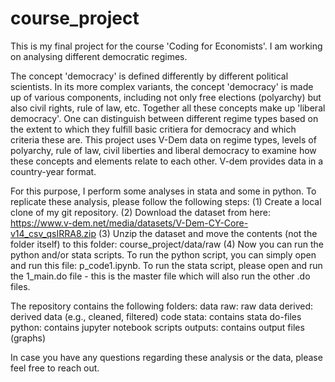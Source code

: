 # course_project
This is my final project for the course 'Coding for Economists'. I am working on analysing different democratic regimes.

The concept 'democracy' is defined differently by different political scientists. In its more complex variants, the concept 'democracy' is made up of various components, including not only free elections (polyarchy) but also civil rights, rule of law, etc. Together all these concepts make up 'liberal democracy'. One can distinguish between different regime types based on the extent to which they fulfill basic critiera for democracy and which criteria these are.
This project uses V-Dem data on regime types, levels of polyarchy, rule of law, civil liberties and liberal democracy to examine how these concepts and elements relate to each other. V-dem provides data in a country-year format.

For this purpose, I perform some analyses in stata and some in python.
To replicate these analysis, please follow the following steps:
(1) Create a local clone of my git repository.
(2) Download the dataset from here: https://www.v-dem.net/media/datasets/V-Dem-CY-Core-v14_csv_qsIRRA8.zip
(3) Unzip the dataset and move the contents (not the folder itself) to this folder: course_project/data/raw
(4) Now you can run the python and/or stata scripts. To run the python script, you can simply open and run this file: p_code1.ipynb. To run the stata script, please open and run the 1_main.do file - this is the master file which will also run the other .do files.

The repository contains the following folders:
data
  raw: raw data
  derived: derived data (e.g., cleaned, filtered)
code
  stata: contains stata do-files
  python: contains jupyter notebook scripts
outputs: contains output files (graphs)


In case you have any questions regarding these analysis or the data, please feel free to reach out.
